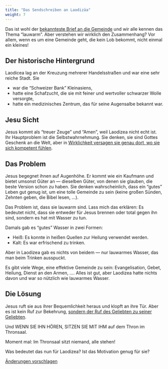 ```yaml
---
title: "Das Sendschreiben an Laodizäa"
weight: 7
---
```



Das ist wohl der [bekannteste Brief an die Gemeinde](https://www.bibleserver.com/SLT/Offenbarung3%2C14-22) und wir alle kennen das Thema “lauwarm”. Aber verstehen wir wirklich den Zusammenhang? Vor allem, wenn es um eine Gemeinde geht, die kein Lob bekommt, nicht einmal ein kleines!


## Der historische Hintergrund

<a name="19e8"></a>
Laodicea lag an der Kreuzung mehrerer Handelsstraßen und war eine sehr reiche Stadt. Sie

- war die “Schweizer Bank” Kleinasiens,
- hatte eine Schafzucht, die sie mit feiner und wertvoller schwarzer Wolle versorgte,
- hatte ein medizinisches Zentrum, das für seine Augensalbe bekannt war.



## Jesu Sicht

<a name="ffea"></a>
Jesus kommt als “treuer Zeuge” und “Amen”, weil Laodizea nicht echt ist. Ihr Hauptproblem ist die Selbstwahrnehmung. Sie denken, sie sind Gottes Geschenk an die Welt, aber in [Wirklichkeit versagen sie genau dort, wo sie sich kompetent fühlen](https://www.bibleserver.com/SLT/Offenbarung3%2C17).


## Das Problem

<a name="cee7"></a>
Jesus begegnet ihnen auf Augenhöhe. Er kommt wie ein Kaufmann und bietet umsonst Güter an — dieselben Güter, von denen sie glauben, die beste Version schon zu haben. Sie denken wahrscheinlich, dass ein “gutes” Leben gut genug ist, um eine tolle Gemeinde zu sein (keine großen Sünden, Zehnten geben, die Bibel lesen, …).

Das Problem ist, dass sie lauwarm sind. Lass mich das erklären: Es bedeutet nicht, dass sie entweder für Jesus brennen oder total gegen ihn sind, sondern es hat mit Wasser zu tun.

Damals gab es “gutes” Wasser in zwei Formen:

- Heiß: Es konnte in heißen Quellen zur Heilung verwendet werden.
- Kalt: Es war erfrischend zu trinken.


Aber in Laodizea gab es nichts von beidem — nur lauwarmes Wasser, das man beim Trinken ausspuckt.

Es gibt viele Wege, eine effektive Gemeinde zu sein: Evangelisation, Gebet, Heilung, Dienst an den Armen, …. Alles ist gut, aber Laodizea hatte nichts davon und war so nützlich wie lauwarmes Wasser.


## Die Lösung

<a name="3ba4"></a>
Jesus ruft sie aus ihrer Bequemlichkeit heraus und klopft an ihre Tür. Aber es ist kein Ruf zur Bekehrung, [sondern der Ruf des Geliebten zu seiner Geliebten](https://www.bibleserver.com/SLT/Hoheslied5%2C1-5).

Und WENN SIE IHN HÖREN, SITZEN SIE MIT IHM auf dem Thron im Thronsaal.

Moment mal: Im Thronsaal sitzt niemand, alle stehen!

Was bedeutet das nun für Laodizea? Ist das Motivation genug für sie?




[Änderungen vorschlagen](https://github.com/revelation-today/revelation-today/blob/main/exampleSite/content/docs/content/letters/expl/the-letter-to-the-church-in-laodicea.de.md)

